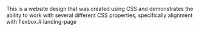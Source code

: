 This is a website design that was created using CSS and demonstrates the ability to work with several different CSS properties, specifically alignment with flexbox.# landing-page
